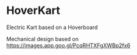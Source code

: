 # HoverKart
Electric Kart based on a Hoverboard

Mechanical design based on https://images.app.goo.gl/PcqRHTXFgXWBp2fx6
